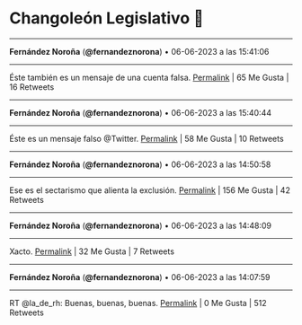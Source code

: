 # Changoleón Legislativo 🙈
*****
**Fernández Noroña** (**@fernandeznorona**) • 06-06-2023 a las 15:41:06
*****
Éste también es un mensaje de una cuenta falsa.
[Permalink](https://twitter.com/fernandeznorona/status/1666228752509026305) | 65 Me Gusta | 16 Retweets
*****
**Fernández Noroña** (**@fernandeznorona**) • 06-06-2023 a las 15:40:44
*****
Éste es un mensaje falso @Twitter.
[Permalink](https://twitter.com/fernandeznorona/status/1666228661450690566) | 58 Me Gusta | 10 Retweets
*****
**Fernández Noroña** (**@fernandeznorona**) • 06-06-2023 a las 14:50:58
*****
Ese es el sectarismo que alienta la exclusión.
[Permalink](https://twitter.com/fernandeznorona/status/1666216135120007174) | 156 Me Gusta | 42 Retweets
*****
**Fernández Noroña** (**@fernandeznorona**) • 06-06-2023 a las 14:48:09
*****
Xacto.
[Permalink](https://twitter.com/fernandeznorona/status/1666215428300079104) | 32 Me Gusta | 7 Retweets
*****
**Fernández Noroña** (**@fernandeznorona**) • 06-06-2023 a las 14:07:59
*****
RT @la_de_rh: Buenas, buenas, buenas.
[Permalink](https://twitter.com/fernandeznorona/status/1666205320211750918) | 0 Me Gusta | 512 Retweets